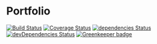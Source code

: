 # Portfolio

[![Build Status](https://travis-ci.com/loginov-rocks/Portfolio.svg?branch=master)](https://travis-ci.com/loginov-rocks/Portfolio)
[![Coverage Status](https://coveralls.io/repos/github/loginov-rocks/Portfolio/badge.svg?branch=master)](https://coveralls.io/github/loginov-rocks/Portfolio?branch=master)
[![dependencies Status](https://david-dm.org/loginov-rocks/Portfolio/status.svg)](https://david-dm.org/loginov-rocks/Portfolio)
[![devDependencies Status](https://david-dm.org/loginov-rocks/Portfolio/dev-status.svg)](https://david-dm.org/loginov-rocks/Portfolio?type=dev)
[![Greenkeeper badge](https://badges.greenkeeper.io/loginov-rocks/Portfolio.svg)](https://greenkeeper.io/)

